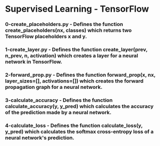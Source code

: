 # Supervised Learning - TensorFlow

### 0-create_placeholders.py - Defines the function create_placeholders(nx, classes) which returns two TensorFlow placeholders x and y.

### 1-create_layer.py - Defines the function create_layer(prev, n_prev, n, activation) which creates a layer for a neural network in TensorFlow.

### 2-forward_prop.py - Defines the function forward_prop(x, nx, layer_sizes=[], activations=[]) which creates the forward propagation graph for a neural network.

### 3-calculate_accuracy - Defines the function calculate_accuracy(y, y_pred) which calculates the accuracy of the prediction made by a neural network.

### 4-calculate_loss - Defines the function calculate_loss(y, y_pred) which calculates the softmax cross-entropy loss of a neural network's prediction.
